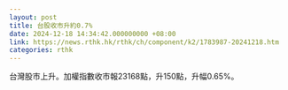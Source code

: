 ```yaml
---
layout: post
title: 台股收市升約0.7%
date: 2024-12-18 14:34:42.000000000 +08:00
link: https://news.rthk.hk/rthk/ch/component/k2/1783987-20241218.htm
categories: rthk
---
```


台灣股市上升。加權指數收市報23168點，升150點，升幅0.65%。

